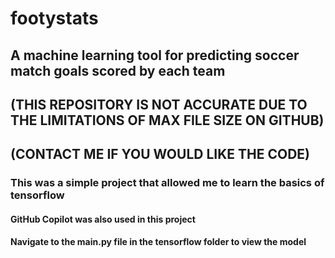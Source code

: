 # footystats

## A machine learning tool for predicting soccer match goals scored by each team

## (THIS REPOSITORY IS NOT ACCURATE DUE TO THE LIMITATIONS OF MAX FILE SIZE ON GITHUB)

## (CONTACT ME IF YOU WOULD LIKE THE CODE)

### This was a simple project that allowed me to learn the basics of tensorflow

#### GitHub Copilot was also used in this project

#### Navigate to the main.py file in the tensorflow folder to view the model
